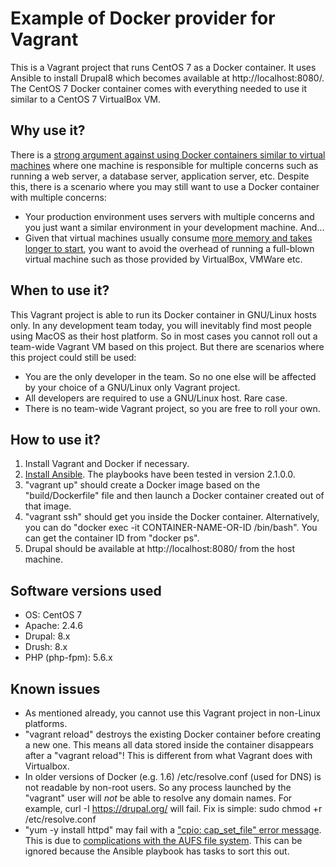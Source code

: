 
Example of Docker provider for Vagrant
======================================
This is a Vagrant project that runs CentOS 7 as a Docker container.  It uses
Ansible to install Drupal8 which becomes available at http://localhost:8080/.
The CentOS 7 Docker container comes with everything needed to use it similar
to a CentOS 7 VirtualBox VM.

Why use it?
-----------
There is a [strong argument against using Docker containers similar to virtual
machines](http://techblog.constantcontact.com/devops/a-tale-of-three-docker-anti-patterns/)
where one machine is responsible for multiple concerns such as running a
web server, a database server, application server, etc.  Despite this, there is a
scenario where you may still want to use a Docker container with multiple
concerns:
* Your production environment uses servers with multiple concerns and you just
want a similar environment in your development machine.  And...
* Given that virtual machines usually consume [more memory and takes longer to
start](https://www.slideshare.net/Flux7Labs/performance-of-docker-vs-vms), you
want to avoid the overhead of running a full-blown virtual machine such as those
provided by VirtualBox, VMWare etc.

When to use it?
---------------
This Vagrant project is able to run its Docker container in GNU/Linux hosts
only.  In any development team today, you will inevitably find most people using
MacOS as their host platform.  So in most cases you cannot roll out a team-wide
Vagrant VM based on this project.  But there are scenarios where this project
could still be used:
* You are the only developer in the team.  So no one else will be affected by
your choice of a GNU/Linux only Vagrant project.
* All developers are required to use a GNU/Linux host.  Rare case.
* There is no team-wide Vagrant project, so you are free to roll your own.

How to use it?
--------------
1. Install Vagrant and Docker if necessary.
2. [Install Ansible](http://docs.ansible.com/ansible/intro_installation.html).
The playbooks have been tested in version 2.1.0.0.
3. "vagrant up" should create a Docker image based on the "build/Dockerfile"
file and then launch a Docker container created out of that image.
4. "vagrant ssh" should get you inside the Docker container.  Alternatively, you
can do "docker exec -it CONTAINER-NAME-OR-ID /bin/bash".  You can get the
container ID from "docker ps".
5. Drupal should be available at http://localhost:8080/ from the host machine.

Software versions used
----------------------
* OS: CentOS 7
* Apache: 2.4.6
* Drupal: 8.x
* Drush: 8.x
* PHP (php-fpm): 5.6.x

Known issues
------------
* As mentioned already, you cannot use this Vagrant project in non-Linux
platforms.
* "vagrant reload" destroys the existing Docker container before creating a
new one.  This means all data stored inside the container disappears after
a "vagrant reload"!  This is different from what Vagrant does with Virtualbox.
* In older versions of Docker (e.g. 1.6) /etc/resolve.conf (used for DNS) is not
readable by non-root users.  So any process launched by the "vagrant" user will
*not* be able to resolve any domain names.  For example,
curl -I https://drupal.org/ will fail.  Fix is simple:
sudo chmod +r /etc/resolve.conf
* "yum -y install httpd" may fail with a ["cpio: cap_set_file" error message](https://hub.docker.com/r/centos/httpd/builds/baybetifj2mnnq8wzszdik8/).
This is due to [complications with the AUFS file system](https://github.com/docker/docker/issues/6980).
This can be ignored because the Ansible playbook has tasks to sort this out.
